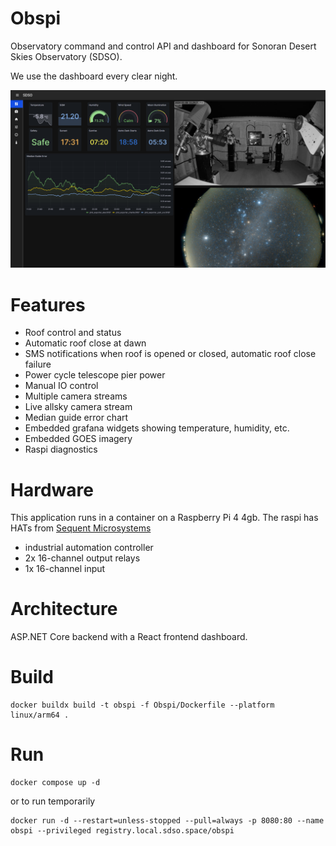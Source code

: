 # Obspi

Observatory command and control API and dashboard for Sonoran Desert Skies Observatory (SDSO).

We use the dashboard every clear night.

![Dashboard](/assets/dashboard.png?raw=true)
	
# Features

  * Roof control and status
  * Automatic roof close at dawn
  * SMS notifications when roof is opened or closed, automatic roof close failure
  * Power cycle telescope pier power
  * Manual IO control
  * Multiple camera streams
  * Live allsky camera stream
  * Median guide error chart
  * Embedded grafana widgets showing temperature, humidity, etc.
  * Embedded GOES imagery
  * Raspi diagnostics

# Hardware

This application runs in a container on a Raspberry Pi 4 4gb.
The raspi has HATs from [Sequent Microsystems](https://sequentmicrosystems.com/)

  * industrial automation controller
  * 2x 16-channel output relays
  * 1x 16-channel input

# Architecture

ASP.NET Core backend with a React frontend dashboard.


# Build

```shell
docker buildx build -t obspi -f Obspi/Dockerfile --platform linux/arm64 .
```

# Run

```shell
docker compose up -d
```

or to run temporarily

```shell
docker run -d --restart=unless-stopped --pull=always -p 8080:80 --name obspi --privileged registry.local.sdso.space/obspi
```